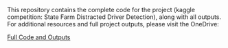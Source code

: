 This repository contains the complete code for the project (kaggle competition: State Farm Distracted Driver Detection), along with all outputs. For additional resources and full project outputs, please visit the OneDrive:

[Full Code and Outputs](https://1drv.ms/f/s!AnrO3vWoJkL1jlkJEYrO1h7FYiSU?e=wn4tQN)
